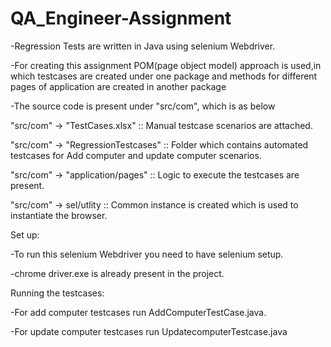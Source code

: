 # QA_Engineer-Assignment

-Regression Tests are written in Java using selenium Webdriver.

-For creating this assignment POM(page object model) approach is used,in which testcases are created under one package and methods 
for different pages of application are created in another package

-The source code is present under "src/com", which is as below

 "src/com" -> "TestCases.xlsx"      :: Manual testcase scenarios are attached.
 
 "src/com" -> "RegressionTestcases" :: Folder which contains automated testcases for Add computer and update computer scenarios.
 
 "src/com" -> "application/pages"   :: Logic to execute the testcases are present.
 
 "src/com" -> sel/utlity            :: Common instance is created which is used to instantiate the browser.
 

Set up:

-To run this selenium Webdriver you need to have selenium setup.

-chrome driver.exe is already present in the project.

Running the testcases:


-For add computer testcases run AddComputerTestCase.java.

-For update computer testcases run UpdatecomputerTestcase.java
